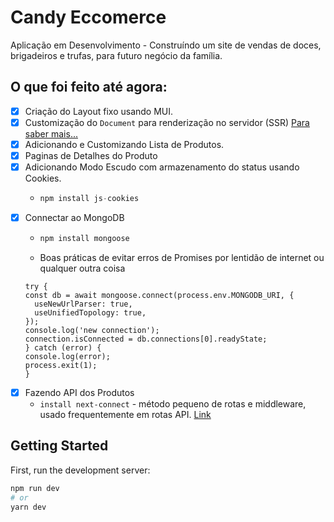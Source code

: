 # Candy Eccomerce

Aplicação em Desenvolvimento - Construíndo um site de vendas de doces, brigadeiros e trufas, para futuro negócio da família.

## O que foi feito até agora:

- [x] Criação do Layout fixo usando MUI.
- [x] Customização do `Document` para renderização no servidor (SSR) [Para saber mais...](https://nextjs.org/docs/advanced-features/custom-document)
- [x] Adicionando e Customizando Lista de Produtos.
- [x] Paginas de Detalhes do Produto
- [x] Adicionando Modo Escudo com armazenamento do status usando Cookies.
    - ~~~~js
      npm install js-cookies
- [x] Connectar ao MongoDB
    - ~~~~js
      npm install mongoose
    - Boas práticas de evitar erros de Promises por lentidão de internet ou qualquer outra coisa
    ~~~~
    try {
    const db = await mongoose.connect(process.env.MONGODB_URI, {
      useNewUrlParser: true,
      useUnifiedTopology: true,
    });
    console.log('new connection');
    connection.isConnected = db.connections[0].readyState;
  } catch (error) {
    console.log(error);
    process.exit(1);
  } 
    ~~~~
- [X] Fazendo API dos Produtos
    - `install next-connect` - método pequeno de rotas e middleware, usado frequentemente em rotas API. [Link](https://www.npmjs.com/package/next-connect) 

## Getting Started

First, run the development server:

```bash
npm run dev
# or
yarn dev
```
